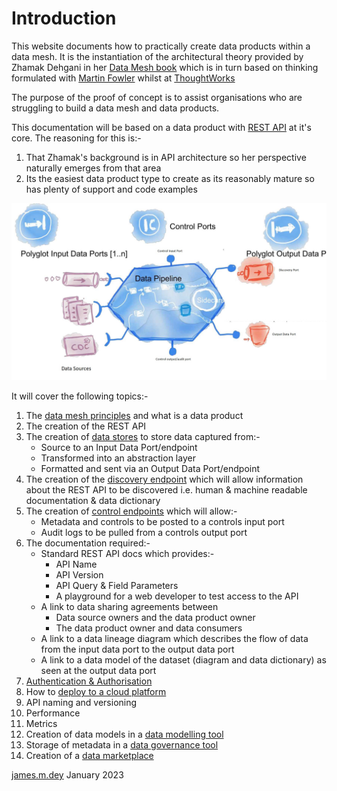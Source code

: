 # Introduction
This website documents how to practically create data products within a data mesh.
It is the instantiation of the architectural theory provided by Zhamak Dehgani in her [Data Mesh book](https://www.oreilly.com/library/view/data-mesh/9781492092384)
which is in turn based on thinking formulated with [Martin Fowler](https://martinfowler.com/articles/data-mesh-principles.html) whilst at [ThoughtWorks](https://www.thoughtworks.com/)

The purpose of the proof of concept is to assist organisations who are struggling to build a data mesh and data products.

This documentation will be based on a data product with [REST API](https://aws.amazon.com/what-is/restful-api/) at it's core. 
The reasoning for this is:-
1. That Zhamak's background is in API architecture so her perspective naturally emerges from that area
2. Its the easiest data product type to create as its reasonably mature so has plenty of support and code examples 

![Data Product Anatomy Diagram](dp-anatomy-diagram.jpg)

It will cover the following topics:- 
1. The [data mesh principles](data-mesh-principles.md) and what is a data product
2. The creation of the REST API
3. The creation of [data stores](dp-datastores.md) to store data captured from:-
   * Source to an Input Data Port/endpoint
   * Transformed into an abstraction layer
   * Formatted and sent via an Output Data Port/endpoint
4. The creation of the [discovery endpoint](dp-discovery-endpoint.md) which will allow information about the REST API to be discovered 
   i.e. human & machine readable documentation & data dictionary
5. The creation of [control endpoints](dp-control-endpoint.md) which will allow:-
   * Metadata and controls to be posted to a controls input port
   * Audit logs to be pulled from a controls output port
6. The documentation required:-
   * Standard REST API docs which provides:-
      * API Name
      * API Version
      * API Query & Field Parameters
      * A playground for a web developer to test access to the API
   * A link to data sharing agreements between
      * Data source owners and the data product owner
      * The data product owner and data consumers
   * A link to a data lineage diagram which describes the flow of data from the input data port to the output data port
   * A link to a data model of the dataset (diagram and data dictionary) as seen at the output data port
7. [Authentication & Authorisation](dp-authentication.md)
8. How to [deploy to a cloud platform](cloud-platform-deployment.md)
9. API naming and versioning
10. Performance
11. Metrics
12. Creation of data models in a [data modelling tool](data-modeling-tool.md)
13. Storage of metadata in a [data governance tool](data-governance-tool.md)
14. Creation of a [data marketplace](data-marketplace.md)

[james.m.dey](mailto://james.dey@hotmail.com) January 2023